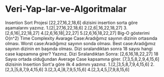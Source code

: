 # Veri-Yap-lar-ve-Algoritmalar
Insertion Sort Projesi
[22,27,16,2,18,6] dizisini insertion sorta göre aşamalarını yazınız.
1.[2|,27,16,22,18,6]
2.[2,6|,16,22,18,27]
3.[2,6,16|,22,18,27]
4.[2,6,16,18|,22,27]
5.[2,6,16,18,22,27]
Big-O gösterimi O(n^2)
Time Complexity
Avarage Case:Aradığımız sayının dizinin ortasında olması.
Worst case:Aradığımız sayının sonda olması.
Best case:Aradığımız sayının dizinin en başında olması.
Dizi sıralandıktan sonra 18 sayısı hangi case kapsamına girer? Yazınız.
Dizi Sıralandıktan Sonra: [2,6,16,18,22,27]
18 Sayısı ortada olduğundan Average Case kapsamına girer.
[7,3,5,8,2,9,4,15,6] dizisinin Insertion Sort'a göre ilk 4 adımını yazınız.
1.[2,|3,5,8,7,9,4,15,6]
2.[2,3,|5,8,7,9,4,15,6]
3.[2,3,4,|8,7,9,5,15,6]
4.[2,3,4,5,|7,9,8,15,6]